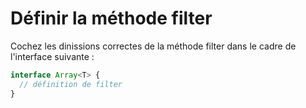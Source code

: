# Définir la méthode filter

Cochez les dinissions correctes de la méthode filter dans le cadre de l'interface suivante :

```typescript
interface Array<T> {
  // définition de filter
}
```
